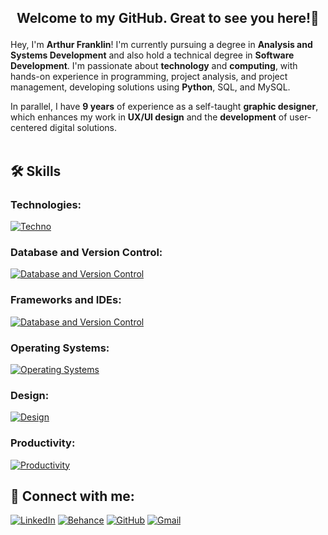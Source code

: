 ## <p align="center">  Welcome to my GitHub. Great to see you here!👋

Hey, I'm **Arthur Franklin**! I'm currently pursuing a degree in **Analysis and Systems Development** and also hold a technical degree in **Software Development**. I'm passionate about **technology** and **computing**, with hands-on experience in programming, project analysis, and project management, developing solutions using **Python**, SQL, and MySQL.

In parallel, I have **9 years** of experience as a self-taught **graphic designer**, which enhances my work in **UX/UI design** and the **development** of user-centered digital solutions.<br><br>












## 🛠️ Skills

### Technologies:<br>
[![Techno](https://skillicons.dev/icons?i=py,js,html,css,md)](https://skillicons.dev)


### Database and Version Control:<br>
[![Database and Version Control](https://skillicons.dev/icons?i=mysql,postgres,sqlite,mongodb,git,github,gitlab)](https://skillicons.dev)


### Frameworks and IDEs:
[![Database and Version Control](https://skillicons.dev/icons?i=django,flask,vscode,vscodium,pycharm,replit)](https://skillicons.dev)


### Operating Systems:<br>
[![Operating Systems](https://skillicons.dev/icons?i=windows,linux,mint,ubuntu,arch,apple)](https://skillicons.dev)


### Design:<br>
[![Design](https://skillicons.dev/icons?i=photoshop,illustrator,premiere,audition,xd,figma)](https://skillicons.dev)


### Productivity:<br>
[![Productivity](https://skillicons.dev/icons?i=notion,obsidian)](https://skillicons.dev)


## 📧 Connect with me:
[![LinkedIn](https://img.shields.io/badge/linkedin-%230077B5.svg?style=for-the-badge&logo=linkedin&logoColor=white)](https://www.linkedin.com/in/arthurfranklin/)
[![Behance](https://img.shields.io/badge/Behance-1769FF?logo=behance&logoColor=fff&style=for-the-badge)](https://behance.net/arthurcfranklin)
[![GitHub](https://img.shields.io/badge/GitHub-181717?logo=github&logoColor=fff&style=for-the-badge)](https://github.com/arthurcfranklin)
[![Gmail](https://img.shields.io/badge/-Gmail-D14836?style=for-the-badge&logo=gmail&logoColor=white&link=mailto:arthurdcaf@gmail.com)](mailto:arthurdcaf@gmail.com)
